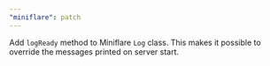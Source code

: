 ```yaml
---
"miniflare": patch
---
```


Add `logReady` method to Miniflare `Log` class. This makes it possible to override the messages printed on server start.
